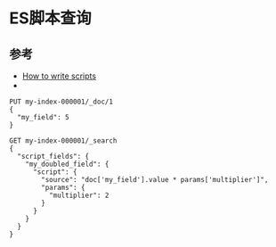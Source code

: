 # ES脚本查询

## 参考

- [How to write scripts](https://www.elastic.co/guide/en/elasticsearch/reference/current/modules-scripting-using.html)
- 

```
PUT my-index-000001/_doc/1
{
  "my_field": 5
}
```

```
GET my-index-000001/_search
{
  "script_fields": {
    "my_doubled_field": {
      "script": { 
        "source": "doc['my_field'].value * params['multiplier']", 
        "params": {
          "multiplier": 2
        }
      }
    }
  }
}
```

